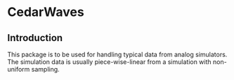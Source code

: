 # CedarWaves

## Introduction

This package is to be used for handling typical data from analog simulators.  The simulation data is usually piece-wise-linear from
a simulation with non-uniform sampling.
